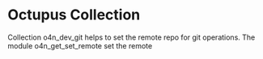 # Octupus Collection

Collection o4n_dev_git helps to set the remote repo for git operations. The module
o4n_get_set_remote set the remote 
